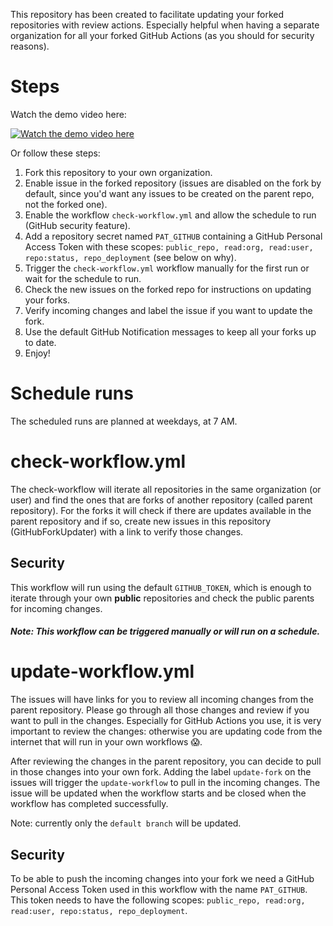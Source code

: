 This repository has been created to facilitate updating your forked repositories with review actions. Especially helpful when having a separate organization for all your forked GitHub Actions (as you should for security reasons).

# Steps
Watch the demo video here:  

[![Watch the demo video here](https://img.youtube.com/vi/Jj033ffS1YQ/hqdefault.jpg)](https://youtu.be/Jj033ffS1YQ)


Or follow these steps:
1. Fork this repository to your own organization.
1. Enable issue in the forked repository (issues are disabled on the fork by default, since you'd want any issues to be created on the parent repo, not the forked one).
1. Enable the workflow `check-workflow.yml` and allow the schedule to run (GitHub security feature).
1. Add a repository secret named `PAT_GITHUB` containing a GitHub Personal Access Token with these scopes: `public_repo, read:org, read:user, repo:status, repo_deployment` (see below on why).
1. Trigger the `check-workflow.yml` workflow manually for the first run or wait for the schedule to run.
1. Check the new issues on the forked repo for instructions on updating your forks.
1. Verify incoming changes and label the issue if you want to update the fork.
1. Use the default GitHub Notification messages to keep all your forks up to date.
1. Enjoy!

# Schedule runs
The scheduled runs are planned at weekdays, at 7 AM.

# check-workflow.yml
The check-workflow will iterate all repositories in the same organization (or user) and find the ones that are forks of another repository (called parent repository). For the forks it will check if there are updates available in the parent repository and if so, create new issues in this repository (GitHubForkUpdater) with a link to verify those changes. 

## Security
This workflow will run using the default `GITHUB_TOKEN`, which is enough to iterate through your own **public** repositories and check the public parents for incoming changes.

##### Note: This workflow can be triggered manually or will run on a schedule.

# update-workflow.yml
The issues will have links for you to review all incoming changes from the parent repository. Please go through all those changes and review if you want to pull in the changes. Especially for GitHub Actions you use, it is very important to review the changes: otherwise you are updating code from the internet that will run in your own workflows 😱.

After reviewing the changes in the parent repository, you can decide to pull in those changes into your own fork. Adding the label `update-fork` on the issues will trigger the `update-workflow` to pull in the incoming changes. The issue will be updated when the workflow starts and be closed when the workflow has completed successfully.

Note: currently only the `default branch` will be updated.

## Security 
To be able to push the incoming changes into your fork we need a GitHub Personal Access Token used in this workflow with the name `PAT_GITHUB`. This token needs to have the following scopes: `public_repo, read:org, read:user, repo:status, repo_deployment`.